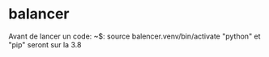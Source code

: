 # balancer
Avant de lancer un code:
~$: source balencer.venv/bin/activate
"python" et "pip" seront sur la 3.8
